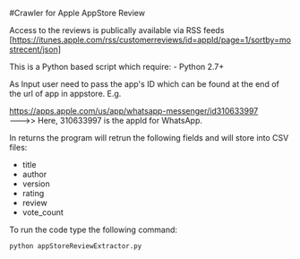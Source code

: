 #Crawler for Apple AppStore Review

Access to the reviews is publically available via RSS feeds [https://itunes.apple.com/rss/customerreviews/id=appId/page=1/sortby=mostrecent/json]
  
  
This is a Python based script which require:
    - Python 2.7+
    
As Input user need to pass the app's ID which can be found at the end of the url of app in appstore. E.g.

https://apps.apple.com/us/app/whatsapp-messenger/id310633997  
--->> Here, 310633997 is the appId for WhatsApp.

In returns the program will retrun the following fields and will store into CSV files:
   
   - title
   - author
   - version
   - rating
   - review
   - vote_count

To run the code type the following command:

    python appStoreReviewExtractor.py

